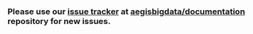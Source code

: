 ### Please use our [issue tracker] at [aegisbigdata/documentation] repository for new issues.


[issue tracker]: https://github.com/aegisbigdata/documentation/issues/
[aegisbigdata/documentation]: https://github.com/aegisbigdata/documentation/
